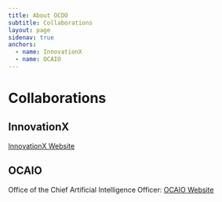 ```yaml
---
title: About OCDO
subtitle: Collaborations
layout: page
sidenav: true
anchors:
  - name: InnovationX
  - name: OCAIO
---
```


# Collaborations

## InnovationX

[InnovationX Website](https://www.hhs.gov/ash/osm/innovationx/index.html)

## OCAIO

Office of the Chief Artificial Intelligence Officer: [OCAIO Website](https://www.hhs.gov/about/agencies/asa/ocio/ai/ocaio/index.html)

<!--- {% include bios.html %} --->
